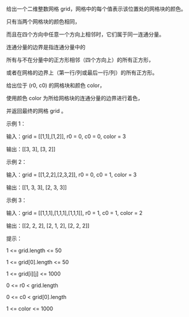 给出一个二维整数网格 grid，网格中的每个值表示该位置处的网格块的颜色。

只有当两个网格块的颜色相同，

而且在四个方向中任意一个方向上相邻时，它们属于同一连通分量。

连通分量的边界是指连通分量中的

所有与不在分量中的正方形相邻（四个方向上）的所有正方形，

或者在网格的边界上（第一行/列或最后一行/列）的所有正方形。

给出位于 (r0, c0) 的网格块和颜色 color，

使用颜色 color 为所给网格块的连通分量的边界进行着色，

并返回最终的网格 grid 。

 

示例 1：

输入：grid = [[1,1],[1,2]], r0 = 0, c0 = 0, color = 3

输出：[[3, 3], [3, 2]]

示例 2：

输入：grid = [[1,2,2],[2,3,2]], r0 = 0, c0 = 1, color = 3

输出：[[1, 3, 3], [2, 3, 3]]

示例 3：

输入：grid = [[1,1,1],[1,1,1],[1,1,1]], r0 = 1, c0 = 1, color = 2

输出：[[2, 2, 2], [2, 1, 2], [2, 2, 2]]
 

提示：

1 <= grid.length <= 50

1 <= grid[0].length <= 50

1 <= grid[i][j] <= 1000

0 <= r0 < grid.length

0 <= c0 < grid[0].length

1 <= color <= 1000
